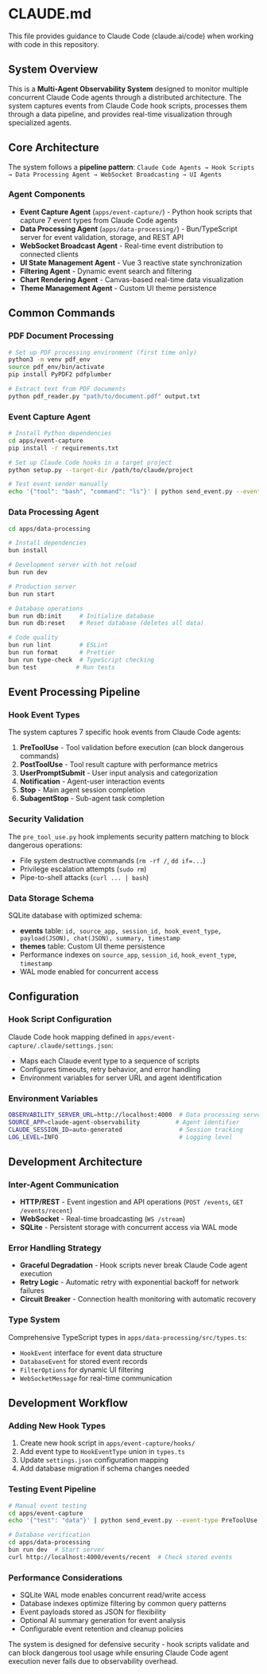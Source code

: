 # CLAUDE.md

This file provides guidance to Claude Code (claude.ai/code) when working with code in this repository.

## System Overview

This is a **Multi-Agent Observability System** designed to monitor multiple concurrent Claude Code agents through a distributed architecture. The system captures events from Claude Code hook scripts, processes them through a data pipeline, and provides real-time visualization through specialized agents.

## Core Architecture

The system follows a **pipeline pattern**: `Claude Code Agents → Hook Scripts → Data Processing Agent → WebSocket Broadcasting → UI Agents`

### Agent Components
- **Event Capture Agent** (`apps/event-capture/`) - Python hook scripts that capture 7 event types from Claude Code agents
- **Data Processing Agent** (`apps/data-processing/`) - Bun/TypeScript server for event validation, storage, and REST API
- **WebSocket Broadcast Agent** - Real-time event distribution to connected clients
- **UI State Management Agent** - Vue 3 reactive state synchronization
- **Filtering Agent** - Dynamic event search and filtering
- **Chart Rendering Agent** - Canvas-based real-time data visualization  
- **Theme Management Agent** - Custom UI theme persistence

## Common Commands

### PDF Document Processing
```bash
# Set up PDF processing environment (first time only)
python3 -m venv pdf_env
source pdf_env/bin/activate
pip install PyPDF2 pdfplumber

# Extract text from PDF documents
python pdf_reader.py "path/to/document.pdf" output.txt
```

### Event Capture Agent
```bash
# Install Python dependencies
cd apps/event-capture
pip install -r requirements.txt

# Set up Claude Code hooks in a target project
python setup.py --target-dir /path/to/claude/project

# Test event sender manually
echo '{"tool": "bash", "command": "ls"}' | python send_event.py --event-type PreToolUse --summarize
```

### Data Processing Agent  
```bash
cd apps/data-processing

# Install dependencies
bun install

# Development server with hot reload
bun run dev

# Production server
bun run start

# Database operations
bun run db:init     # Initialize database
bun run db:reset    # Reset database (deletes all data)

# Code quality
bun run lint        # ESLint
bun run format      # Prettier
bun run type-check  # TypeScript checking
bun test           # Run tests
```

## Event Processing Pipeline

### Hook Event Types
The system captures 7 specific hook events from Claude Code agents:
1. **PreToolUse** - Tool validation before execution (can block dangerous commands)
2. **PostToolUse** - Tool result capture with performance metrics
3. **UserPromptSubmit** - User input analysis and categorization 
4. **Notification** - Agent-user interaction events
5. **Stop** - Main agent session completion
6. **SubagentStop** - Sub-agent task completion

### Security Validation
The `pre_tool_use.py` hook implements security pattern matching to block dangerous operations:
- File system destructive commands (`rm -rf /`, `dd if=...`)
- Privilege escalation attempts (`sudo rm`)
- Pipe-to-shell attacks (`curl ... | bash`)

### Data Storage Schema
SQLite database with optimized schema:
- **events** table: `id, source_app, session_id, hook_event_type, payload(JSON), chat(JSON), summary, timestamp`
- **themes** table: Custom UI theme persistence
- Performance indexes on `source_app`, `session_id`, `hook_event_type`, `timestamp`
- WAL mode enabled for concurrent access

## Configuration

### Hook Script Configuration
Claude Code hook mapping defined in `apps/event-capture/.claude/settings.json`:
- Maps each Claude event type to a sequence of scripts
- Configures timeouts, retry behavior, and error handling
- Environment variables for server URL and agent identification

### Environment Variables
```bash
OBSERVABILITY_SERVER_URL=http://localhost:4000  # Data processing server
SOURCE_APP=claude-agent-observability          # Agent identifier
CLAUDE_SESSION_ID=auto-generated                # Session tracking
LOG_LEVEL=INFO                                  # Logging level
```

## Development Architecture

### Inter-Agent Communication
- **HTTP/REST** - Event ingestion and API operations (`POST /events`, `GET /events/recent`)
- **WebSocket** - Real-time broadcasting (`WS /stream`)  
- **SQLite** - Persistent storage with concurrent access via WAL mode

### Error Handling Strategy
- **Graceful Degradation** - Hook scripts never break Claude Code agent execution
- **Retry Logic** - Automatic retry with exponential backoff for network failures
- **Circuit Breaker** - Connection health monitoring with automatic recovery

### Type System
Comprehensive TypeScript types in `apps/data-processing/src/types.ts`:
- `HookEvent` interface for event data structure
- `DatabaseEvent` for stored event records  
- `FilterOptions` for dynamic UI filtering
- `WebSocketMessage` for real-time communication

## Development Workflow

### Adding New Hook Types
1. Create new hook script in `apps/event-capture/hooks/`
2. Add event type to `HookEventType` union in `types.ts`
3. Update `settings.json` configuration mapping
4. Add database migration if schema changes needed

### Testing Event Pipeline
```bash
# Manual event testing
cd apps/event-capture
echo '{"test": "data"}' | python send_event.py --event-type PreToolUse

# Database verification
cd apps/data-processing  
bun run dev  # Start server
curl http://localhost:4000/events/recent  # Check stored events
```

### Performance Considerations
- SQLite WAL mode enables concurrent read/write access
- Database indexes optimize filtering by common query patterns
- Event payloads stored as JSON for flexibility
- Optional AI summary generation for event analysis
- Configurable event retention and cleanup policies

The system is designed for defensive security - hook scripts validate and can block dangerous tool usage while ensuring Claude Code agent execution never fails due to observability overhead.